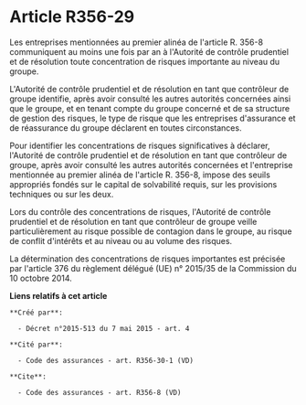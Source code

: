 # Article R356-29

Les entreprises mentionnées au premier alinéa de l'article R. 356-8 communiquent au moins une fois par an à l'Autorité de
contrôle prudentiel et de résolution toute concentration de risques importante au niveau du groupe. 

L'Autorité de contrôle prudentiel et de résolution en tant que contrôleur de groupe identifie, après avoir consulté les
autres autorités concernées ainsi que le groupe, et en tenant compte du groupe concerné et de sa structure de gestion des
risques, le type de risque que les entreprises d'assurance et de réassurance du groupe déclarent en toutes circonstances. 

Pour identifier les concentrations de risques significatives à déclarer, l'Autorité de contrôle prudentiel et de résolution
en tant que contrôleur de groupe, après avoir consulté les autres autorités concernées et l'entreprise mentionnée au premier
alinéa de l'article R. 356-8, impose des seuils appropriés fondés sur le capital de solvabilité requis, sur les provisions
techniques ou sur les deux. 

Lors du contrôle des concentrations de risques, l'Autorité de contrôle prudentiel et de résolution en tant que contrôleur de
groupe veille particulièrement au risque possible de contagion dans le groupe, au risque de conflit d'intérêts et au niveau
ou au volume des risques. 

La détermination des concentrations de risques importantes est précisée par l'article 376 du règlement délégué (UE) n°
2015/35 de la Commission du 10 octobre 2014.

**Liens relatifs à cet article**

	**Créé par**:

	  - Décret n°2015-513 du 7 mai 2015 - art. 4

	**Cité par**:

	  - Code des assurances - art. R356-30-1 (VD)

	**Cite**:

	  - Code des assurances - art. R356-8 (VD)
